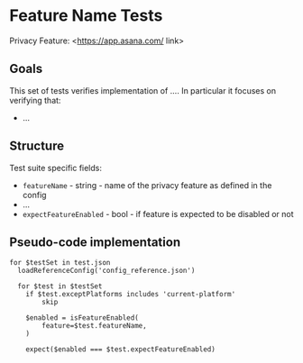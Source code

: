 # Feature Name Tests

Privacy Feature: <https://app.asana.com/ link>

## Goals

This set of tests verifies implementation of …. In particular it focuses on verifying that:

- …

## Structure

Test suite specific fields:

- `featureName` - string - name of the privacy feature as defined in the config
- …
- `expectFeatureEnabled` - bool - if feature is expected to be disabled or not

## Pseudo-code implementation

```
for $testSet in test.json
  loadReferenceConfig('config_reference.json')

  for $test in $testSet
    if $test.exceptPlatforms includes 'current-platform'
        skip

    $enabled = isFeatureEnabled(
        feature=$test.featureName,
    )

    expect($enabled === $test.expectFeatureEnabled)
```